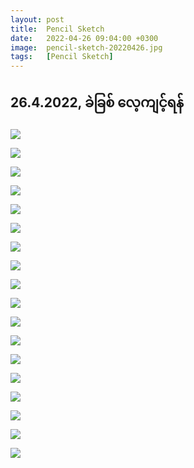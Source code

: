 ```yaml
---
layout: post
title:  Pencil Sketch
date:   2022-04-26 09:04:00 +0300
image:  pencil-sketch-20220426.jpg
tags:   [Pencil Sketch]
---
```

## 26.4.2022, ခဲခြစ် ​လေ့ကျင့်ရန်

![]({{site.baseurl}}/img/pencil-sketch-20220426/01.jpg)

![]({{site.baseurl}}/img/pencil-sketch-20220426/02.jpg)

![]({{site.baseurl}}/img/pencil-sketch-20220426/03.jpg)

![]({{site.baseurl}}/img/pencil-sketch-20220426/04.jpg)

![]({{site.baseurl}}/img/pencil-sketch-20220426/05.jpg)

![]({{site.baseurl}}/img/pencil-sketch-20220426/06.jpg)

![]({{site.baseurl}}/img/pencil-sketch-20220426/07.jpg)

![]({{site.baseurl}}/img/pencil-sketch-20220426/08.jpg)

![]({{site.baseurl}}/img/pencil-sketch-20220426/09.jpg)

![]({{site.baseurl}}/img/pencil-sketch-20220426/10.jpg)

![]({{site.baseurl}}/img/pencil-sketch-20220426/11.jpg)

![]({{site.baseurl}}/img/pencil-sketch-20220426/12.jpg)

![]({{site.baseurl}}/img/pencil-sketch-20220426/13.jpg)

![]({{site.baseurl}}/img/pencil-sketch-20220426/14.jpg)

![]({{site.baseurl}}/img/pencil-sketch-20220426/15.jpg)

![]({{site.baseurl}}/img/pencil-sketch-20220426/16.jpg)

![]({{site.baseurl}}/img/pencil-sketch-20220426/17.jpg)

![]({{site.baseurl}}/img/pencil-sketch-20220426/18.jpg)

